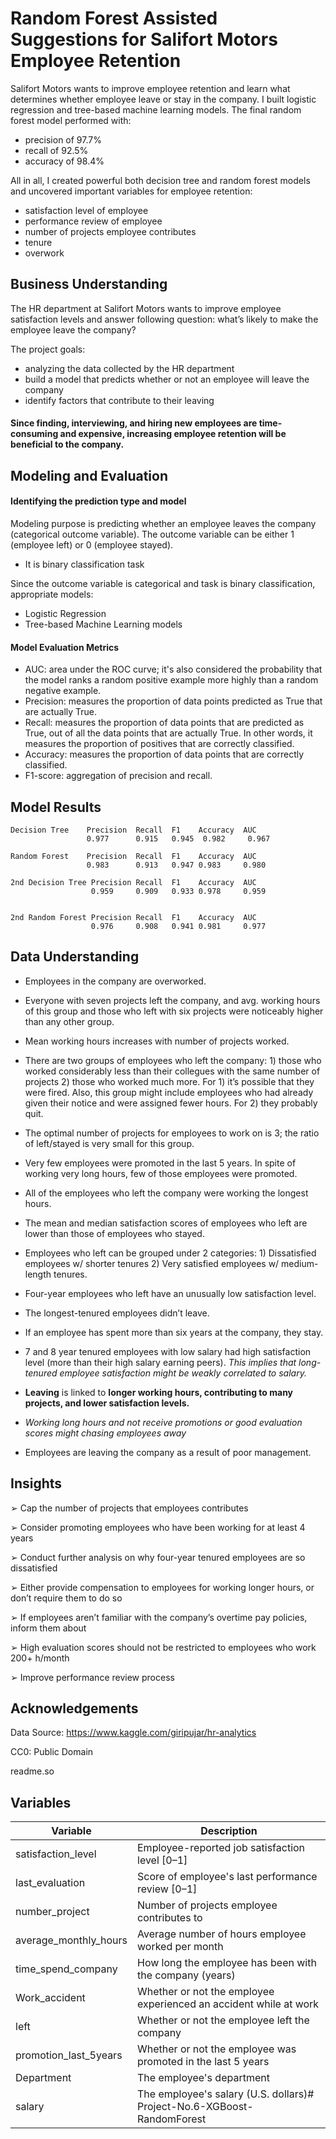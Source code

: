 
# Random Forest Assisted Suggestions for Salifort Motors Employee Retention

Salifort Motors wants to improve employee retention and learn what determines whether employee leave or stay in the company.
I built logistic regression and tree-based machine learning models. The final random forest model performed with:
- precision of 97.7%
- recall of 92.5%
- accuracy of 98.4%

All in all, I created powerful both decision tree and random forest models and uncovered important variables for employee retention: 
- satisfaction level of employee
- performance review of employee
- number of projects employee contributes
- tenure
- overwork

## Business Understanding
The HR department at Salifort Motors wants to improve employee satisfaction levels and answer following question: what’s likely to make the employee leave the company?

The project goals: 
- analyzing the data collected by the HR department
- build a model that predicts whether or not an employee will leave the company
- identify factors that contribute to their leaving 

#### Since finding, interviewing, and hiring new employees are time-consuming and expensive, increasing employee retention will be beneficial to the company.
## Modeling and Evaluation
#### Identifying the prediction type and model
Modeling purpose is predicting whether an employee leaves the company (categorical outcome variable). The outcome variable can be either 1 (employee left) or 0 (employee stayed).
- It is binary classification task

Since the outcome variable is categorical and task is binary classification, appropriate models:
- Logistic Regression 
- Tree-based Machine Learning models

#### Model Evaluation Metrics
- AUC: area under the ROC curve; it's also considered the probability that the model ranks a random positive example more highly than a random negative example.
- Precision: measures the proportion of data points predicted as True that are actually True.
- Recall: measures the proportion of data points that are predicted as True, out of all the data points that are actually True. In other words, it measures the proportion of positives that are correctly classified.
- Accuracy: measures the proportion of data points that are correctly classified.
- F1-score: aggregation of precision and recall.

## Model Results
    Decision Tree    Precision  Recall  F1    Accuracy  AUC
                     0.977      0.915   0.945  0.982     0.967

    Random Forest    Precision  Recall  F1    Accuracy  AUC
                     0.983      0.913   0.947 0.983     0.980

    2nd Decision Tree Precision Recall  F1    Accuracy  AUC
                      0.959     0.909   0.933 0.978     0.959


    2nd Random Forest Precision Recall  F1    Accuracy  AUC
                      0.976     0.908   0.941 0.981     0.977
## Data Understanding

- Employees in the company are overworked.
- Everyone with seven projects left the company, and avg. working hours of this group and those who left with six projects were noticeably higher than any other group.

- Mean working hours increases with number of projects worked.
- There are two groups of employees who left the company: 1) those who worked considerably less than their collegues with the same number of projects 2) those who worked much more. For 1) it’s possible that they were fired. Also, this group might include employees who had already given their notice and were assigned fewer hours. For 2) they probably quit. 

- The optimal number of projects for employees to work on is 3; the ratio of left/stayed is very small for this group.

- Very few employees were promoted in the last 5 years. In spite of working very long hours, few of those employees were promoted.
- All of the employees who left the company were working the longest hours.

- The mean and median satisfaction scores of employees who left are lower than those of employees who stayed.

- Employees who left can be grouped under 2 categories: 1) Dissatisfied employees w/ shorter tenures 2) Very satisfied employees w/ medium-length tenures.
- Four-year employees who left have an unusually low satisfaction level. 
- The longest-tenured employees didn’t leave. 
- If an employee has spent more than six years at the company, they stay.
- 7 and 8 year tenured employees with low salary had high satisfaction level (more than their high salary earning peers). 
*This implies that long-tenured employee satisfaction might be weakly correlated to salary.*


- **Leaving** is linked to **longer working hours, contributing to many projects, and lower satisfaction levels.**
- *Working long hours and not receive promotions or good evaluation scores might chasing employees away*
- Employees are leaving the company as a result of poor management. 
## Insights
➢ Cap the number of projects that employees contributes

➢ Consider promoting employees who have been working for at least 4 years

➢ Conduct further analysis on why four-year tenured employees are so dissatisfied

➢ Either provide compensation to employees for working longer hours, or don’t require
them to do so

➢ If employees aren’t familiar with the company’s overtime pay policies, inform them
about

➢ High evaluation scores should not be restricted to employees who work 200+ h/month

➢ Improve performance review process
## Acknowledgements
Data Source:
https://www.kaggle.com/giripujar/hr-analytics

CC0: Public Domain

readme.so



## Variables

Variable  |Description |
-----|-----|
satisfaction_level|Employee-reported job satisfaction level [0&ndash;1]|
last_evaluation|Score of employee's last performance review [0&ndash;1]|
number_project|Number of projects employee contributes to|
average_monthly_hours|Average number of hours employee worked per month|
time_spend_company|How long the employee has been with the company (years)
Work_accident|Whether or not the employee experienced an accident while at work
left|Whether or not the employee left the company
promotion_last_5years|Whether or not the employee was promoted in the last 5 years
Department|The employee's department
salary|The employee's salary (U.S. dollars)# Project-No.6-XGBoost-RandomForest

